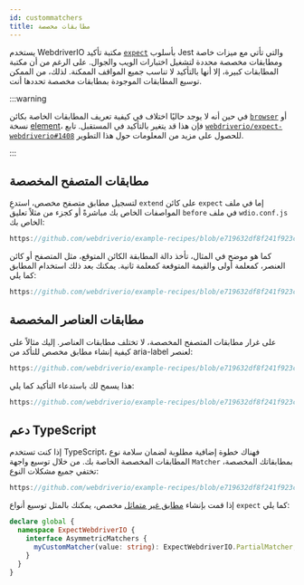 ```yaml
---
id: custommatchers
title: مطابقات مخصصة
---
```


يستخدم WebdriverIO مكتبة تأكيد [`expect`](https://webdriver.io/docs/api/expect-webdriverio) بأسلوب Jest والتي تأتي مع ميزات خاصة ومطابقات مخصصة محددة لتشغيل اختبارات الويب والجوال. على الرغم من أن مكتبة المطابقات كبيرة، إلا أنها بالتأكيد لا تناسب جميع المواقف الممكنة. لذلك، من الممكن توسيع المطابقات الموجودة بمطابقات مخصصة تحددها أنت.

:::warning

في حين أنه لا يوجد حاليًا اختلاف في كيفية تعريف المطابقات الخاصة بكائن [`browser`](/docs/api/browser) أو نسخة [element](/docs/api/element)، فإن هذا قد يتغير بالتأكيد في المستقبل. تابع [`webdriverio/expect-webdriverio#1408`](https://github.com/webdriverio/expect-webdriverio/issues/1408) للحصول على مزيد من المعلومات حول هذا التطوير.

:::

## مطابقات المتصفح المخصصة

لتسجيل مطابق متصفح مخصص، استدعِ `extend` على كائن `expect` إما في ملف المواصفات الخاص بك مباشرةً أو كجزء من مثلاً تعليق `before` في ملف `wdio.conf.js` الخاص بك:

```js reference useHTTPS
https://github.com/webdriverio/example-recipes/blob/e719632df8f241f923c8d9301aab6bccee5cb109/customMatchers/example.ts#L3-L18
```

كما هو موضح في المثال، تأخذ دالة المطابقة الكائن المتوقع، مثل المتصفح أو كائن العنصر، كمعلمة أولى والقيمة المتوقعة كمعلمة ثانية. يمكنك بعد ذلك استخدام المطابق كما يلي:

```js reference useHTTPS
https://github.com/webdriverio/example-recipes/blob/e719632df8f241f923c8d9301aab6bccee5cb109/customMatchers/example.ts#L50-L52
```

## مطابقات العناصر المخصصة

على غرار مطابقات المتصفح المخصصة، لا تختلف مطابقات العناصر. إليك مثالاً على كيفية إنشاء مطابق مخصص للتأكد من aria-label لعنصر:

```js reference useHTTPS
https://github.com/webdriverio/example-recipes/blob/e719632df8f241f923c8d9301aab6bccee5cb109/customMatchers/example.ts#L20-L38
```

هذا يسمح لك باستدعاء التأكيد كما يلي:

```js reference useHTTPS
https://github.com/webdriverio/example-recipes/blob/e719632df8f241f923c8d9301aab6bccee5cb109/customMatchers/example.ts#L54-L57
```

## دعم TypeScript

إذا كنت تستخدم TypeScript، فهناك خطوة إضافية مطلوبة لضمان سلامة نوع المطابقات المخصصة الخاصة بك. من خلال توسيع واجهة `Matcher` بمطابقاتك المخصصة، تختفي جميع مشكلات النوع:

```js reference useHTTPS
https://github.com/webdriverio/example-recipes/blob/e719632df8f241f923c8d9301aab6bccee5cb109/customMatchers/example.ts#L40-L47
```

إذا قمت بإنشاء [مطابق غير متماثل](https://jestjs.io/docs/expect#expectextendmatchers) مخصص، يمكنك بالمثل توسيع أنواع `expect` كما يلي:

```ts
declare global {
  namespace ExpectWebdriverIO {
    interface AsymmetricMatchers {
      myCustomMatcher(value: string): ExpectWebdriverIO.PartialMatcher;
    }
  }
}
```